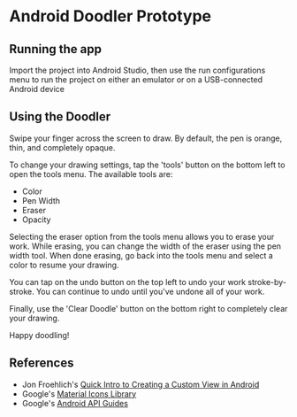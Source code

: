 Android Doodler Prototype
=========================

Running the app
---------------
Import the project into Android Studio, then use the run configurations menu to run the 
project on either an emulator or on a USB-connected Android device

Using the Doodler
-----------------
Swipe your finger across the screen to draw. By default, the pen is orange, thin, and completely opaque.

To change your drawing settings, tap the 'tools' button on the bottom left to open the tools menu. The available tools are:
- Color
- Pen Width
- Eraser
- Opacity

Selecting the eraser option from the tools menu allows you to erase your work. 
While erasing, you can change the width of the eraser using the pen width tool. 
When done erasing, go back into the tools menu and select a color to resume your drawing. 

You can tap on the undo button on the top left to undo your work stroke-by-stroke. You can continue to undo until you've undone
all of your work.

Finally, use the 'Clear Doodle' button on the bottom right to completely clear your drawing.

Happy doodling!

References
----------
- Jon Froehlich's [Quick Intro to Creating a Custom View in Android](https://www.youtube.com/watch?v=ktbYUrlN_Ws&feature=youtu.be&ab_channel=JonFroehlich)
- Google's [Material Icons Library](https://design.google.com/icons/)
- Google's [Android API Guides](http://developer.android.com/reference/packages.html)
